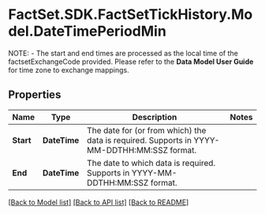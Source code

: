 # FactSet.SDK.FactSetTickHistory.Model.DateTimePeriodMin
 NOTE:       - The start and end times are processed as the local time of the factsetExchangeCode provided. Please refer to the **Data Model User Guide** for time zone to exchange mappings.    

## Properties

Name | Type | Description | Notes
------------ | ------------- | ------------- | -------------
**Start** | **DateTime** | The date for (or from which) the data is required. Supports in YYYY-MM-DDTHH:MM:SSZ format.   | 
**End** | **DateTime** | The date to which data is required. Supports in YYYY-MM-DDTHH:MM:SSZ format.   | 

[[Back to Model list]](../README.md#documentation-for-models) [[Back to API list]](../README.md#documentation-for-api-endpoints) [[Back to README]](../README.md)

